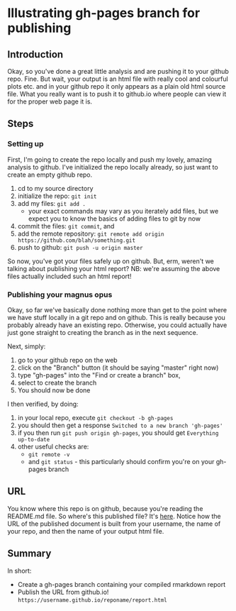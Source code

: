 # Illustrating gh-pages branch for publishing

## Introduction

Okay, so you've done a great little analysis and are pushing it to 
your github repo. Fine. But wait, your output is an html file
with really cool and colourful plots etc. and in your github
repo it only appears as a plain old html source file. What you
really want is to push it to github.io where people can view
it for the proper web page it is.

## Steps

### Setting up

First, I'm going to create the repo locally and push my lovely, 
amazing analysis to github. I've initialized the repo locally
already, so just want to create an empty github repo.

1. cd to my source directory
2. initialize the repo: `git init`
3. add my files: `git add .`
    * your exact commands may vary as you iterately add files,
but we expect you to know the basics of adding files to
git by now
4. commit the files: `git commit`, and
5. add the remote repository: `git remote add origin https://github.com/blah/something.git`
5. push to github: `git push -u origin master`

So now, you've got your files safely up on github. But, erm, weren't
we talking about publishing your html report? NB: we're assuming the
above files actually included such an html report!

### Publishing your magnus opus

Okay, so far we've basically done nothing more than get to the point
where we have stuff locally in a git repo and on github.
This is really because you probably already have an existing repo.
Otherwise, you could actually have just gone straight to creating the branch
as in the next sequence.

Next, simply:

1. go to your github repo on the web
2. click on the "Branch" button (it should be saying "master" right now)
3. type "gh-pages" into the "Find or create a branch" box,
4. select to create the branch
5. You should now be done

I then verified, by doing:
1. in your local repo, execute `git checkout -b gh-pages`
2. you should then get a response `Switched to a new branch 'gh-pages'`
3. if you then run `git push origin gh-pages`, you should get `Everything up-to-date`
4. other useful checks are:
    * `git remote -v`
    * and `git status` - this particularly should confirm you're on your gh-pages branch

## URL

You know where this repo is on github, because you're reading the README.md file. So where's
this published file? It's [here](https://gtmaskall.github.io/mtcarsExample/mtcarsAnalysis.html).
Notice how the URL of the published document is built from your username, the name of your
repo, and then the name of your output html file.

## Summary

In short:

* Create a gh-pages branch containing your compiled rmarkdown report
* Publish the URL from github.io! `https://username.github.io/reponame/report.html`
